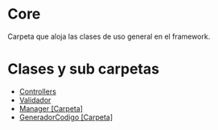 # Core
Carpeta que aloja las clases de uso general en el framework.

# Clases y sub carpetas

- [Controllers](Controllers.md)
- [Validador](Validador.md)
- [Manager [Carpeta]](Manager)
- [GeneradorCodigo [Carpeta]](GeneradorCodigo)
